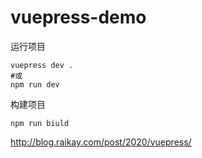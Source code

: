 # vuepress-demo

运行项目

```
vuepress dev .
#或
npm run dev
```

构建项目

```
npm run biuld
```



http://blog.raikay.com/post/2020/vuepress/